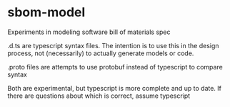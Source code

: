 # sbom-model
Experiments in modeling software bill of materials spec

.d.ts are typescript syntax files. The intention is to use this in the design process, not (necessarily) to actually generate models or code.

.proto files are attempts to use protobuf instead of typescript to compare syntax

Both are experimental, but typescript is more complete and up to date. If there are questions about which is correct, assume typescript 
